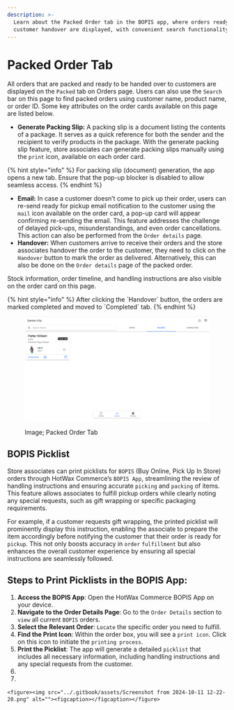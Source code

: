 ```yaml
---
description: >-
  Learn about the Packed Order tab in the BOPIS app, where orders ready for
  customer handover are displayed, with convenient search functionality.
---
```


# Packed Order Tab

All orders that are packed and ready to be handed over to customers are displayed on the `Packed` tab on Orders page. Users can also use the `Search` bar on this page to find packed orders using customer name, product name, or order ID. Some key attributes on the order cards available on this page are listed below.

* **Generate Packing Slip:** A packing slip is a document listing the contents of a package. It serves as a quick reference for both the sender and the recipient to verify products in the package. With the generate packing slip feature, store associates can generate packing slips manually using the `print` icon, available on each order card.

{% hint style="info" %}
For packing slip (document) generation, the app opens a new tab. Ensure that the pop-up blocker is disabled to allow seamless access.
{% endhint %}

* **Email:** In case a customer doesn’t come to pick up their order, users can re-send ready for pickup email notification to the customer using the `mail` icon available on the order card, a pop-up card will appear confirming re-sending the email. This feature addresses the challenge of delayed pick-ups, misunderstandings, and even order cancellations. This action can also be performed from the `Order details` page.
* **Handover:** When customers arrive to receive their orders and the store associates handover the order to the customer, they need to click on the `Handover` button to mark the order as delivered. Alternatively, this can also be done on the `Order details` page of the packed order.

Stock information, order timeline, and handling instructions are also visible on the order card on this page.

{% hint style="info" %}
After clicking the \`Handover\` button, the orders are marked completed and moved to \`Completed\` tab.
{% endhint %}

<figure><img src="../.gitbook/assets/Screenshot 2024-01-01 at 11.54.09 PM.png" alt=""><figcaption><p>Image; Packed Order Tab</p></figcaption></figure>

## BOPIS Picklist

Store associates can print picklists for `BOPIS` (Buy Online, Pick Up In Store) orders through HotWax Commerce’s `BOPIS App`, streamlining the review of handling instructions and ensuring accurate `picking` and `packing` of items. This feature allows associates to fulfill pickup orders while clearly noting any special requests, such as gift wrapping or specific packaging requirements.

For example, if a customer requests gift wrapping, the printed picklist will prominently display this instruction, enabling the associate to prepare the item accordingly before notifying the customer that their order is ready for `pickup`. This not only boosts accuracy in `order` `fulfillment` but also enhances the overall customer experience by ensuring all special instructions are seamlessly followed.

## Steps to Print Picklists in the BOPIS App:

1. **Access the BOPIS App**: Open the HotWax Commerce BOPIS App on your device.
2. **Navigate to the Order Details Page**: Go to the `Order Details` section to `view` all current `BOPIS` orders.
3. **Select the Relevant Order**: `Locate` the specific order you need to fulfill.
4. **Find the Print Icon**: Within the order box, you will see a `print icon`. Click on this icon to initiate the `printing process`.
5. **Print the Picklist**: The app will generate a detailed `picklist` that includes all necessary information, including handling instructions and any special requests from the customer.
6.
7.

    <figure><img src="../.gitbook/assets/Screenshot from 2024-10-11 12-22-20.png" alt=""><figcaption></figcaption></figure>
